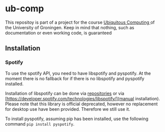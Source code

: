 # ub-comp
This repositoy is part of a project for the course [Ubiquitous Computing ](https://www.rug.nl/ocasys/ucg/vak/show?code=INMUBC-09) of the University of Groningen. Keep in mind that nothing, such as documentation or even working code, is guaranteed

## Installation

### Spotify
To use the spotify API, you need to have libspotify and pyspotify. At the moment there is no fallback for if there is no libspotify and pyspotify installed.

Installation of libspotify can be done via [repositories](https://pyspotify.mopidy.com/en/latest/installation/#debian-ubuntu) or via [https://developer.spotify.com/technologies/libspotify/](manual installation). Please note that this library is official deprecated, however no replacement for desktop use have been provided. Therefore we still use it.

To install pyspotify, assuming pip has been installed, use the following command `pip install pyspotify`.
